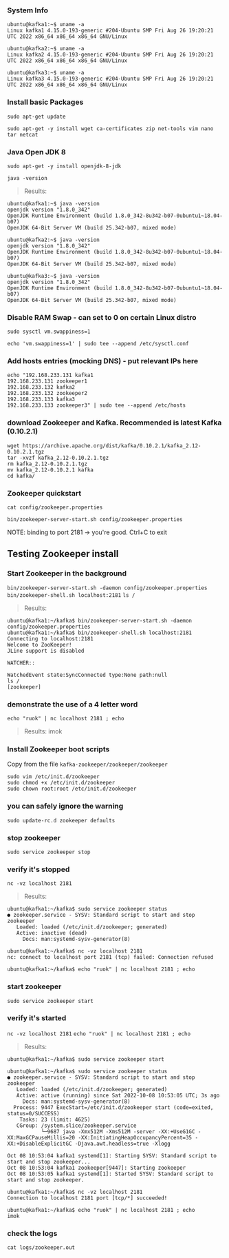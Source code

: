 ### System Info
```
ubuntu@kafka1:~$ uname -a
Linux kafka1 4.15.0-193-generic #204-Ubuntu SMP Fri Aug 26 19:20:21 UTC 2022 x86_64 x86_64 x86_64 GNU/Linux

ubuntu@kafka2:~$ uname -a
Linux kafka2 4.15.0-193-generic #204-Ubuntu SMP Fri Aug 26 19:20:21 UTC 2022 x86_64 x86_64 x86_64 GNU/Linux

ubuntu@kafka3:~$ uname -a
Linux kafka3 4.15.0-193-generic #204-Ubuntu SMP Fri Aug 26 19:20:21 UTC 2022 x86_64 x86_64 x86_64 GNU/Linux
```

### Install basic Packages
`sudo apt-get update`

`sudo apt-get -y install wget ca-certificates zip net-tools vim nano tar netcat`

### Java Open JDK 8
`sudo apt-get -y install openjdk-8-jdk`

`java -version`

> Results:
```
ubuntu@kafka1:~$ java -version
openjdk version "1.8.0_342"
OpenJDK Runtime Environment (build 1.8.0_342-8u342-b07-0ubuntu1~18.04-b07)
OpenJDK 64-Bit Server VM (build 25.342-b07, mixed mode)

ubuntu@kafka2:~$ java -version
openjdk version "1.8.0_342"
OpenJDK Runtime Environment (build 1.8.0_342-8u342-b07-0ubuntu1~18.04-b07)
OpenJDK 64-Bit Server VM (build 25.342-b07, mixed mode)

ubuntu@kafka3:~$ java -version
openjdk version "1.8.0_342"
OpenJDK Runtime Environment (build 1.8.0_342-8u342-b07-0ubuntu1~18.04-b07)
OpenJDK 64-Bit Server VM (build 25.342-b07, mixed mode)
```


### Disable RAM Swap - can set to 0 on certain Linux distro
`sudo sysctl vm.swappiness=1`

`echo 'vm.swappiness=1' | sudo tee --append /etc/sysctl.conf`

### Add hosts entries (mocking DNS) - put relevant IPs here
```
echo "192.168.233.131 kafka1
192.168.233.131 zookeeper1
192.168.233.132 kafka2
192.168.233.132 zookeeper2
192.168.233.133 kafka3
192.168.233.133 zookeeper3" | sudo tee --append /etc/hosts
```

### download Zookeeper and Kafka. Recommended is latest Kafka (0.10.2.1)
```
wget https://archive.apache.org/dist/kafka/0.10.2.1/kafka_2.12-0.10.2.1.tgz
tar -xvzf kafka_2.12-0.10.2.1.tgz
rm kafka_2.12-0.10.2.1.tgz
mv kafka_2.12-0.10.2.1 kafka
cd kafka/
```

### Zookeeper quickstart
`cat config/zookeeper.properties`

`bin/zookeeper-server-start.sh config/zookeeper.properties`

NOTE: binding to port 2181 -> you're good. Ctrl+C to exit

## Testing Zookeeper install
### Start Zookeeper in the background
`bin/zookeeper-server-start.sh -daemon config/zookeeper.properties`
`bin/zookeeper-shell.sh localhost:2181`
`ls /`

> Results:
```
ubuntu@kafka1:~/kafka$ bin/zookeeper-server-start.sh -daemon config/zookeeper.properties
ubuntu@kafka1:~/kafka$ bin/zookeeper-shell.sh localhost:2181
Connecting to localhost:2181
Welcome to ZooKeeper!
JLine support is disabled

WATCHER::

WatchedEvent state:SyncConnected type:None path:null
ls /
[zookeeper]
```

### demonstrate the use of a 4 letter word
`echo "ruok" | nc localhost 2181 ; echo`
> Results:
imok

### Install Zookeeper boot scripts

Copy from the file `kafka-zookeeper/zookeeper/zookeeper`
```
sudo vim /etc/init.d/zookeeper
sudo chmod +x /etc/init.d/zookeeper
sudo chown root:root /etc/init.d/zookeeper
```

### you can safely ignore the warning
`sudo update-rc.d zookeeper defaults`

### stop zookeeper
`sudo service zookeeper stop`

### verify it's stopped
`nc -vz localhost 2181`

> Results:
```
ubuntu@kafka1:~/kafka$ sudo service zookeeper status
● zookeeper.service - SYSV: Standard script to start and stop zookeeper
   Loaded: loaded (/etc/init.d/zookeeper; generated)
   Active: inactive (dead)
     Docs: man:systemd-sysv-generator(8)

ubuntu@kafka1:~/kafka$ nc -vz localhost 2181
nc: connect to localhost port 2181 (tcp) failed: Connection refused

ubuntu@kafka1:~/kafka$ echo "ruok" | nc localhost 2181 ; echo
```

### start zookeeper
`sudo service zookeeper start`

### verify it's started
`nc -vz localhost 2181`
`echo "ruok" | nc localhost 2181 ; echo`

> Results:
```
ubuntu@kafka1:~/kafka$ sudo service zookeeper start

ubuntu@kafka1:~/kafka$ sudo service zookeeper status
● zookeeper.service - SYSV: Standard script to start and stop zookeeper
   Loaded: loaded (/etc/init.d/zookeeper; generated)
   Active: active (running) since Sat 2022-10-08 10:53:05 UTC; 3s ago
     Docs: man:systemd-sysv-generator(8)
  Process: 9447 ExecStart=/etc/init.d/zookeeper start (code=exited, status=0/SUCCESS)
    Tasks: 23 (limit: 4625)
   CGroup: /system.slice/zookeeper.service
           └─9687 java -Xmx512M -Xms512M -server -XX:+UseG1GC -XX:MaxGCPauseMillis=20 -XX:InitiatingHeapOccupancyPercent=35 -XX:+DisableExplicitGC -Djava.awt.headless=true -Xlogg

Oct 08 10:53:04 kafka1 systemd[1]: Starting SYSV: Standard script to start and stop zookeeper...
Oct 08 10:53:04 kafka1 zookeeper[9447]: Starting zookeeper
Oct 08 10:53:05 kafka1 systemd[1]: Started SYSV: Standard script to start and stop zookeeper.

ubuntu@kafka1:~/kafka$ nc -vz localhost 2181
Connection to localhost 2181 port [tcp/*] succeeded!

ubuntu@kafka1:~/kafka$ echo "ruok" | nc localhost 2181 ; echo
imok
```

### check the logs
`cat logs/zookeeper.out`

